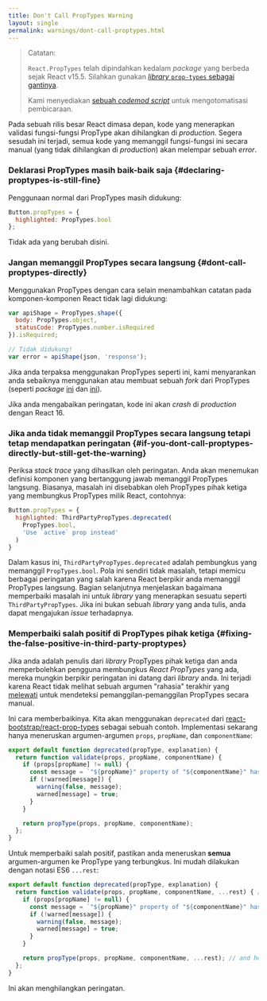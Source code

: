 ```yaml
---
title: Don't Call PropTypes Warning
layout: single
permalink: warnings/dont-call-proptypes.html
---
```


> Catatan:
>
> `React.PropTypes` telah dipindahkan kedalam *package* yang berbeda sejak React v15.5. Silahkan gunakan [*library* `prop-types` sebagai gantinya](https://www.npmjs.com/package/prop-types).
>
>Kami menyediakan [sebuah *codemod script*](/blog/2017/04/07/react-v15.5.0.html#migrating-from-react.proptypes) untuk mengotomatisasi pembicaraan.

Pada sebuah rilis besar React dimasa depan, kode yang menerapkan validasi fungsi-fungsi PropType akan dihilangkan di *production*. Segera sesudah ini terjadi, semua kode yang memanggil fungsi-fungsi ini secara manual (yang tidak dihilangkan di *production*) akan melempar sebuah *error*.

### Deklarasi PropTypes masih baik-baik saja {#declaring-proptypes-is-still-fine}

Penggunaan normal dari PropTypes masih didukung:

```javascript
Button.propTypes = {
  highlighted: PropTypes.bool
};
```

Tidak ada yang berubah disini.

### Jangan memanggil PropTypes secara langsung {#dont-call-proptypes-directly}

Menggunakan PropTypes dengan cara selain menambahkan catatan pada komponen-komponen React tidak lagi didukung:

```javascript
var apiShape = PropTypes.shape({
  body: PropTypes.object,
  statusCode: PropTypes.number.isRequired
}).isRequired;

// Tidak didukung!
var error = apiShape(json, 'response');
```

Jika anda terpaksa menggunakan PropTypes seperti ini, kami menyarankan anda sebaiknya menggunakan atau membuat sebuah *fork* dari PropTypes (seperti *package* [ini](https://github.com/aackerman/PropTypes) dan [ini](https://github.com/developit/proptypes)).

Jika anda mengabaikan peringatan, kode ini akan *crash* di *production* dengan React 16.

### Jika anda tidak memanggil PropTypes secara langsung tetapi tetap mendapatkan peringatan  {#if-you-dont-call-proptypes-directly-but-still-get-the-warning}

Periksa *stack trace* yang dihasilkan oleh peringatan. Anda akan menemukan definisi komponen yang bertanggung jawab memanggil PropTypes langsung. Biasanya, masalah ini disebabkan oleh PropTypes pihak ketiga yang membungkus PropTypes milik React, contohnya:

```js
Button.propTypes = {
  highlighted: ThirdPartyPropTypes.deprecated(
    PropTypes.bool,
    'Use `active` prop instead'
  )
}
```

Dalam kasus ini, `ThirdPartyPropTypes.deprecated` adalah pembungkus yang memanggil `PropTypes.bool`. Pola ini sendiri tidak masalah, tetapi memicu berbagai peringatan yang salah karena React berpikir anda memanggil PropTypes langsung. Bagian selanjutnya menjelaskan bagaimana memperbaiki masalah ini untuk *library* yang menerapkan sesuatu seperti `ThirdPartyPropTypes`. Jika ini bukan sebuah *library* yang anda tulis, anda dapat mengajukan *issue* terhadapnya.

### Memperbaiki salah positif di PropTypes pihak ketiga {#fixing-the-false-positive-in-third-party-proptypes}

Jika anda adalah penulis dari *library* PropTypes pihak ketiga dan anda memperbolehkan pengguna membungkus *React PropTypes* yang ada, mereka mungkin berpikir peringatan ini datang dari *library* anda. Ini terjadi karena React tidak melihat sebuah argumen "rahasia" terakhir yang [melewati](https://github.com/facebook/react/pull/7132) untuk mendeteksi pemanggilan-pemanggilan PropTypes secara manual.

Ini cara memberbaikinya. Kita akan menggunakan `deprecated` dari [react-bootstrap/react-prop-types](https://github.com/react-bootstrap/react-prop-types/blob/0d1cd3a49a93e513325e3258b28a82ce7d38e690/src/deprecated.js) sebagai sebuah contoh. Implementasi sekarang hanya meneruskan argumen-argumen `props`, `propName`, dan `componentName`:

```javascript
export default function deprecated(propType, explanation) {
  return function validate(props, propName, componentName) {
    if (props[propName] != null) {
      const message = `"${propName}" property of "${componentName}" has been deprecated.\n${explanation}`;
      if (!warned[message]) {
        warning(false, message);
        warned[message] = true;
      }
    }

    return propType(props, propName, componentName);
  };
}
```

Untuk memperbaiki salah positif, pastikan anda meneruskan **semua** argumen-argumen ke PropType yang terbungkus. Ini mudah dilakukan dengan notasi ES6 `...rest`:

```javascript
export default function deprecated(propType, explanation) {
  return function validate(props, propName, componentName, ...rest) { // Note ...rest here
    if (props[propName] != null) {
      const message = `"${propName}" property of "${componentName}" has been deprecated.\n${explanation}`;
      if (!warned[message]) {
        warning(false, message);
        warned[message] = true;
      }
    }

    return propType(props, propName, componentName, ...rest); // and here
  };
}
```

Ini akan menghilangkan peringatan.
